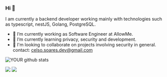 
### Hi 👋
I am currently a backend developer working mainly with technologies such as typescript, nestJS, Golang, PostgreSQL.
- 🔭 I’m currently working as Software Engineer at AllowMe.
- 🌱 I’m currently learning privacy, security and development.
- 🤝 I'm looking to collaborate on projects involving security in general. 
contact: celso.soares.dev@gmail.com

![YOUR github stats](https://github-readme-stats.vercel.app/api?username=celsosoares)

[<img src="https://img.shields.io/badge/medium-%2312100E.svg?&style=for-the-badge&logo=medium&logoColor=white" />](https://medium.com/USERNAME)  [<img src="https://img.shields.io/badge/linkedin-%230077B5.svg?&style=for-the-badge&logo=linkedin&logoColor=white" />](https://www.linkedin.com/in/celso-soares-108983161/) 
